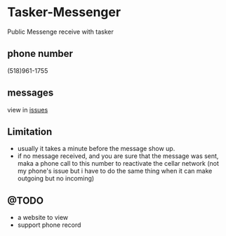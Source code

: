 # Tasker-Messenger

Public Messenge receive with tasker

## phone number

(518)961-1755

## messages

view in [issues](../../issues)

## Limitation

- usually it takes a minute before the message show up.
- if no message received, and you are sure that the message was sent, maka a phone call to this number to reactivate the cellar network (not my phone's issue but i have to do the same thing when it can make outgoing but no incoming)

## @TODO

- a website to view
- support phone record
